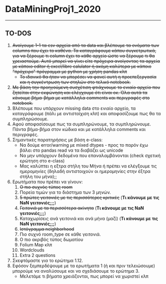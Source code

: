 # DataMiningProj1_2020
------

## TO-DOS

1. ~~Ανοίγουμε 1-1 τα csv αρχεία από τα data και βλέπουμε τα ονόματα των columns που έχει το καθένα. Τα καταγράφουμε κάπου συγκετρωτικά, για να ξέρουμε τι column έχει το κάθε αρχείο ώστε να ξέρουμε τι θα χρειαστούμε. Αυτό μπορεί να γίνει είτε πρόχειρα ανοίγοντας τα αρχεία με κάποιο editor ή excel/libre calulator ή ακόμη καλύτερα με κάποιο "πρόχειρο" πρόγραμμα με python με χρήση pandas κλπ~~
    - ~~Το ιδανικό θα ήταν να μπορέσει να φανεί αυτή η προεπεξεργασία και η συγκέντρωση των στηλών στο τελικό notebook.~~
1. ~~Με βάση την προηγούμενη συσχέτιση φτιάχνουμε το ενιαίο αρχείο που ζητείται στην εκφώνηση και ελέγχουμε ότι είναι οκ. Όλα αυτά τα κάνουμε βήμα-βήμα με κατάλληλα comments και περιγραφές στο notebook.~~
1. Βλέπουμε που υπάρχουν missing data στο ενιαίο αρχείο, τα καταγράφουμε (πάλι με αντιστοίχιση κλπ) και αποφασίζουμε πως θα τα συμπληρώσουμε.
1. Αφού αποφασίσουμε πως τα συμπληρώνουμε, τα συμπληρώνουμε. Πάντα βήμα-βήμα στον κώδικα και με κατάλληλα comments και περιγραφές.
1. Σημαντικές παρατηρήσεις με βάση e-class:
    - Να δούμε error/warning με mixed dtypes - προς το παρόν έχω βάλει στο pandas read να τα διαβάζει ως unicode
    - Να μην υπάρχουν δεδομένα που επαναλαμβάνονται (check σχετική ερώτηση στο e-class)
    - Μας καλύπτει η εξτρα στήλη του Μήνα ή πρέπει να ελέγξουμε τις ημερομηνίες (δηλαδή αντιστοιχούν οι ημερομηνίες στην έξτρα στήλη του μήνα);;
1. Ερωτήματα που πρέπει να γίνουν:
    1. ~~Ο πιο συχνός τύπος room~~
    1. Πορεία τιμών για το διάστημα των 3 μηνών.
    1. ~~5 πρώτες γειτονιές με τις περισσότερες κριτικές~~ (__Τι κάνουμε με τις NaN γειτονιές;;;__)
    1. ~~Γειτονιά με τα περισσότερα ακίνητα~~ (__Τι κάνουμε με τις NaN γειτονιές;;;__)
    1. Καταχωρίσεις ανά γειτονιά και ανά μήνα (μαζί) (__Τι κάνουμε με τις NaN γειτονιές;;;__)
    1. ~~Ιστόγραμμα neighborhood~~
    1. Πιο συχνό room_type σε κάθε γειτονιά.
    1. Ο πιο ακριβός τύπος δωματίου
    1. Folium Map κλπ
    1. Wordclouds
    1. Extra 2 questions
1. Σκεφτόμαστε για το ερώτημα 1.12.
1. Εφόσον ξεμπερδέψουμε με τα ερωτήματα 1 (ή και πριν τελειώσουμε) μπορούμε να αναλύσουμε και να σχεδιάσουμε το ερώτημα 3.
    - Μελετάμε τι βήματα χρειάζονται, πως μπορεί να χωριστεί κλπ